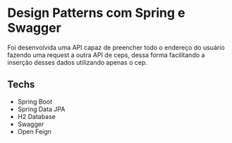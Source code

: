 # Design Patterns com Spring e Swagger

Foi desenvolvida uma API capaz de preencher todo o endereço do usuário fazendo uma request a outra API de ceps, dessa forma facilitando a inserção desses dados utilizando apenas o cep.

## Techs
* Spring Boot
* Spring Data JPA
* H2 Database
* Swagger
* Open Feign
